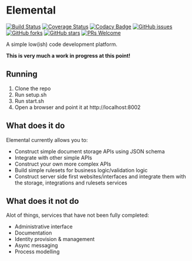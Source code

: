 # Elemental

[![Build Status](https://travis-ci.com/PhilipSkinner/elemental-lowcode.svg?branch=master)](https://travis-ci.com/github/PhilipSkinner/elemental-lowcode)
[![Coverage Status](https://coveralls.io/repos/github/PhilipSkinner/elemental-lowcode/badge.svg?branch=master)](https://coveralls.io/github/PhilipSkinner/elemental-lowcode?branch=master)
[![Codacy Badge](https://api.codacy.com/project/badge/Grade/c2fa09bdad924a0d9b290b282a4427cc)](https://www.codacy.com/manual/PhilipSkinner/elemental-lowcode?utm_source=github.com&amp;utm_medium=referral&amp;utm_content=PhilipSkinner/elemental-lowcode&amp;utm_campaign=Badge_Grade)
[![GitHub issues](https://img.shields.io/github/issues/PhilipSkinner/elemental-lowcode.svg)](https://github.com/PhilipSkinner/elemental-lowcode/issues)
[![GitHub forks](https://img.shields.io/github/forks/PhilipSkinner/elemental-lowcode.svg)](https://github.com/PhilipSkinner/elemental-lowcode/network)
[![GitHub stars](https://img.shields.io/github/stars/PhilipSkinner/elemental-lowcode.svg)](https://github.com/PhilipSkinner/elemental-lowcode/stargazers)
[![PRs Welcome](https://img.shields.io/badge/PRs-welcome-brightgreen.svg)](https://github.com/PhilipSkinner/elemental-lowcode/pulls)

A simple low(ish) code development platform.

**This is very much a work in progress at this point!**

## Running

1. Clone the repo
2. Run setup.sh
3. Run start.sh
4. Open a browser and point it at http://localhost:8002

## What does it do

Elemental currently allows you to:

* Construct simple document storage APIs using JSON schema
* Integrate with other simple APIs
* Construct your own more complex APIs
* Build simple rulesets for business logic/validation logic
* Construct server side first websites/interfaces and integrate them with the storage, integrations and rulesets services

## What does it not do

Alot of things, services that have not been fully completed:

* Administrative interface
* Documentation
* Identity provision & management
* Async messaging
* Process modelling